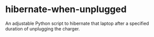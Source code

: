# hibernate-when-unplugged
An adjustable Python script to hibernate that laptop after a specified duration of unplugging the charger.
